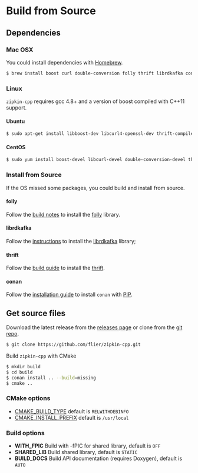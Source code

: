 # Build from Source

## Dependencies

### Mac OSX

You could install dependencies with [Homebrew](https://brew.sh/).

```sh
$ brew install boost curl double-conversion folly thrift librdkafka conan
```

### Linux

`zipkin-cpp` requires gcc 4.8+ and a version of boost compiled with C++11 support.

#### Ubuntu

```sh
$ sudo apt-get install libboost-dev libcurl4-openssl-dev thrift-compiler librdkafka-dev libgflags-dev libgoogle-glog-dev libdouble-conversion-dev
```

#### CentOS

```sh
$ sudo yum install boost-devel libcurl-devel double-conversion-devel thrift-devel
```

### Install from Source

If the OS missed some packages, you could build and install from source.

#### folly

Follow the [build notes](https://github.com/facebook/folly#build-notes) to install the [folly](https://github.com/facebook/folly) library.

#### librdkafka

Follow the [instructions](https://github.com/edenhill/librdkafka/#instructions) to install the [librdkafka](https://github.com/edenhill/librdkafka) library;

#### thrift

Follow the [build guide](https://thrift.apache.org/docs/BuildingFromSource) to install the [thrift](https://thrift.apache.org/).

#### conan

Follow the [installation guide](http://docs.conan.io/en/latest/installation.html#) to install `conan` with [PIP](http://docs.conan.io/en/latest/installation.html#install-with-pip).

## Get source files

Download the latest release from the [releases page](https://github.com/flier/zipkin-cpp/releases) or clone from the [git repo](https://github.com/flier/zipkin-cpp.git).

```sh
$ git clone https://github.com/flier/zipkin-cpp.git
```

Build `zipkin-cpp` with CMake

```sh
$ mkdir build
$ cd build
$ conan install .. --build=missing
$ cmake ..
```

### CMake options
- [CMAKE_BUILD_TYPE](https://cmake.org/cmake/help/v3.0/variable/CMAKE_BUILD_TYPE.html) default is `RELWITHDEBINFO`
- [CMAKE_INSTALL_PREFIX](https://cmake.org/cmake/help/v3.0/variable/CMAKE_INSTALL_PREFIX.html) default is `/usr/local`

### Build options

- **WITH_FPIC**     Build with -fPIC for shared library, default is `OFF`
- **SHARED_LIB**    Build shared library, default is `STATIC`
- **BUILD_DOCS**    Build API documentation (requires Doxygen), default is `AUTO`
